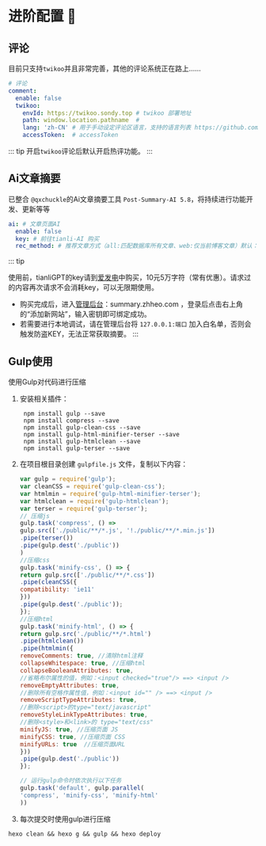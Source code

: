 # 进阶配置 🚀

## 评论

目前只支持`twikoo`并且非常完善，其他的评论系统正在路上……

```yaml
# 评论
comment:
  enable: false
  twikoo:
    envId: https://twikoo.sondy.top # twikoo 部署地址
    path: window.location.pathname  # 
    lang: 'zh-CN' # 用于手动设定评论区语言，支持的语言列表 https://github.com/twikoojs/twikoo/blob/main/src/client/utils/i18n/index.js
    accessToken:  # accessToken 
```

::: tip
开启`twikoo`评论后默认开启热评功能。
:::

## Ai文章摘要

已整合 `@qxchuckle`的Ai文章摘要工具 `Post-Summary-AI 5.8`，将持续进行功能开发、更新等等

```yaml
ai: # 文章页面AI
  enable: false
  key: # 前往tianli-AI 购买
  rec_method: # 推荐文章方式（all:匹配数据库所有文章、web:仅当前博客文章）默认：web
```

::: tip

使用前，tianliGPT的key请到[爱发电](https://afdian.net/item/f18c2e08db4411eda2f25254001e7c00)中购买，10元5万字符（常有优惠）。请求过的内容再次请求不会消耗key，可以无限期使用。

- 购买完成后，进入[管理后台](summary.zhheo.com)：summary.zhheo.com ，登录后点击右上角的“添加新网站”，输入密钥即可绑定成功。
- 若需要进行本地调试，请在管理后台将 `127.0.0.1:端口` 加入白名单，否则会触发防盗KEY，无法正常获取摘要。
:::

## Gulp使用
使用Gulp对代码进行压缩
1. 安装相关插件：
    ```shell
     npm install gulp --save
     npm install compress --save
     npm install gulp-clean-css --save
     npm install gulp-html-minifier-terser --save
     npm install gulp-htmlclean --save
     npm install gulp-terser --save
    ```
2. 在项目根目录创建 `gulpfile.js` 文件，复制以下内容：
    ```js
    var gulp = require('gulp');
    var cleanCSS = require('gulp-clean-css');
    var htmlmin = require('gulp-html-minifier-terser');
    var htmlclean = require('gulp-htmlclean');
    var terser = require('gulp-terser');
    // 压缩js
    gulp.task('compress', () =>
    gulp.src(['./public/**/*.js', '!./public/**/*.min.js'])
    .pipe(terser())
    .pipe(gulp.dest('./public'))
    )
    //压缩css
    gulp.task('minify-css', () => {
    return gulp.src(['./public/**/*.css'])
    .pipe(cleanCSS({
    compatibility: 'ie11'
    }))
    .pipe(gulp.dest('./public'));
    });
    //压缩html
    gulp.task('minify-html', () => {
    return gulp.src('./public/**/*.html')
    .pipe(htmlclean())
    .pipe(htmlmin({
    removeComments: true, //清除html注释
    collapseWhitespace: true, //压缩html
    collapseBooleanAttributes: true,
    //省略布尔属性的值，例如：<input checked="true"/> ==> <input />
    removeEmptyAttributes: true,
    //删除所有空格作属性值，例如：<input id="" /> ==> <input />
    removeScriptTypeAttributes: true,
    //删除<script>的type="text/javascript"
    removeStyleLinkTypeAttributes: true,
    //删除<style>和<link>的 type="text/css"
    minifyJS: true, //压缩页面 JS
    minifyCSS: true, //压缩页面 CSS
    minifyURLs: true  //压缩页面URL
    }))
    .pipe(gulp.dest('./public'))
    });
    
    // 运行gulp命令时依次执行以下任务
    gulp.task('default', gulp.parallel(
    'compress', 'minify-css', 'minify-html'
    ))
    ```
3. 每次提交时使用gulp进行压缩
```shell
hexo clean && hexo g && gulp && hexo deploy
```